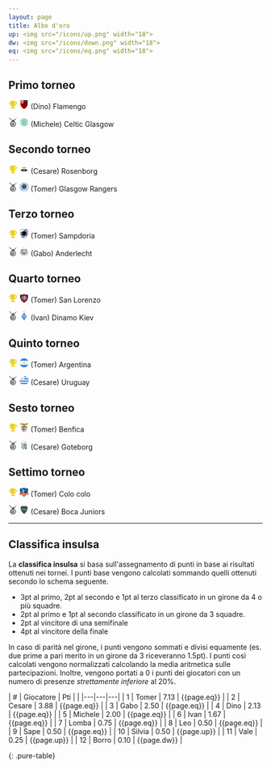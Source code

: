 ```yaml
---
layout: page
title: Albo d'oro
up: <img src="/icons/up.png" width="18">
dw: <img src="/icons/down.png" width="18">
eq: <img src="/icons/eq.png" width="18">
---
```


<link rel="stylesheet" href="https://unpkg.com/purecss@1.0.0/build/pure-min.css" integrity="sha384-nn4HPE8lTHyVtfCBi5yW9d20FjT8BJwUXyWZT9InLYax14RDjBj46LmSztkmNP9w" crossorigin="anonymous">

## Primo torneo

<img src="/icons/trophy.png" width="18"> <img src="/thumb/flamengo.png" width="18"> (Dino) Flamengo

<img src="/icons/second.png" width="18"> <img src="/thumb/celtic.png" width="18"> (Michele) Celtic Glasgow

## Secondo torneo

<img src="/icons/trophy.png" width="18"> <img src="/thumb/rosenborg.png" width="18"> (Cesare) Rosenborg

<img src="/icons/second.png" width="18"> <img src="/thumb/rangers.png" width="18"> (Tomer) Glasgow Rangers

## Terzo torneo

<img src="/icons/trophy.png" width="18"> <img src="/thumb/samp.png" width="18"> (Tomer) Sampdoria

<img src="/icons/second.png" width="18"> <img src="/thumb/anderlecht.png" width="18"> (Gabo) Anderlecht

## Quarto torneo

<img src="/icons/trophy.png" width="18"> <img src="/thumb/sanlorenzo.png" width="18"> (Tomer) San Lorenzo

<img src="/icons/second.png" width="18"> <img src="/thumb/dinamo.png" width="18"> (Ivan) Dinamo Kiev

## Quinto torneo

<img src="/icons/trophy.png" width="18"> <img src="/thumb/argentina.png" width="18"> (Tomer) Argentina

<img src="/icons/second.png" width="18"> <img src="/thumb/uruguay.png" width="18"> (Cesare) Uruguay

## Sesto torneo

<img src="/icons/trophy.png" width="18"> <img src="/thumb/benfica.png" width="18"> (Tomer) Benfica

<img src="/icons/second.png" width="18"> <img src="/thumb/goteborg.png" width="18"> (Cesare) Goteborg

## Settimo torneo

<img src="/icons/trophy.png" width="18"> <img src="/thumb/colo.png" width="18"> (Tomer) Colo colo

<img src="/icons/second.png" width="18"> <img src="/thumb/boca.png" width="18"> (Cesare) Boca Juniors


---------

## Classifica insulsa

La **classifica insulsa** si basa sull'assegnamento di punti in base ai risultati ottenuti nei tornei.
I punti base vengono calcolati sommando quelli ottenuti secondo lo schema seguente.

- 3pt al primo, 2pt al secondo e 1pt al terzo classificato in un girone da 4 o più squadre.
- 2pt al primo e 1pt al secondo classificato in un girone da 3 squadre.
- 2pt al vincitore di una semifinale
- 4pt al vincitore della finale

In caso di parità nel girone, i punti vengono sommati e divisi equamente (es. due prime a pari merito in un girone da 3 riceveranno 1.5pt).
I punti così calcolati vengono normalizzati calcolando la media aritmetica sulle partecipazioni. 
Inoltre, vengono portati a 0 i punti dei giocatori con un numero di presenze *strettamente inferiore* al 20%.

| &#35; | Giocatore | Pti | |
|---|---|---|
| 1 | Tomer | 7.13 | {{page.eq}} |
| 2 | Cesare | 3.88 | {{page.eq}} |
| 3 | Gabo | 2.50 | {{page.eq}} |
| 4 | Dino | 2.13 | {{page.eq}} |
| 5 | Michele | 2.00 | {{page.eq}} |
| 6 | Ivan | 1.67 | {{page.eq}} |
| 7 | Lomba | 0.75 | {{page.eq}} |
| 8 | Leo | 0.50 | {{page.eq}} |
| 9 | Sape | 0.50 | {{page.eq}} |
| 10 | Silvia | 0.50 | {{page.up}} |
| 11 | Vale | 0.25 | {{page.up}} |
| 12 | Borro | 0.10 | {{page.dw}} |

{: .pure-table}


